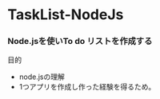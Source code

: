 # TaskList-NodeJs

<h3>Node.jsを使いTo do リストを作成する</h3>

<p>目的</p>

<ul>
  <li>node.jsの理解</li>
  <li>1つアプリを作成し作った経験を得るため。</li>
</ul>
